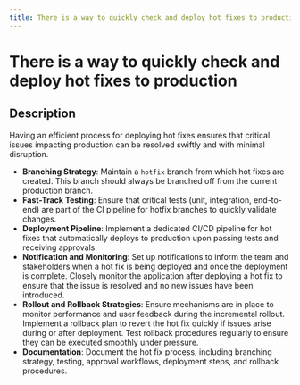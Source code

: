 ```yaml
---
title: There is a way to quickly check and deploy hot fixes to production
---
```


# There is a way to quickly check and deploy hot fixes to production

## Description

Having an efficient process for deploying hot fixes ensures that critical issues impacting production can be resolved swiftly and with minimal disruption.

- **Branching Strategy**: Maintain a `﻿hotfix` branch from which hot fixes are created. This branch should always be branched off from the current production branch.
- **Fast-Track Testing**: Ensure that critical tests (unit, integration, end-to-end) are part of the CI pipeline for hotfix branches to quickly validate changes.
- **Deployment Pipeline**: Implement a dedicated CI/CD pipeline for hot fixes that automatically deploys to production upon passing tests and receiving approvals.
- **Notification and Monitoring**: Set up notifications to inform the team and stakeholders when a hot fix is being deployed and once the deployment is complete. Closely monitor the application after deploying a hot fix to ensure that the issue is resolved and no new issues have been introduced.
- **Rollout and Rollback Strategies**: Ensure mechanisms are in place to monitor performance and user feedback during the incremental rollout. Implement a rollback plan to revert the hot fix quickly if issues arise during or after deployment. Test rollback procedures regularly to ensure they can be executed smoothly under pressure.
- **Documentation**: Document the hot fix process, including branching strategy, testing, approval workflows, deployment steps, and rollback procedures.
